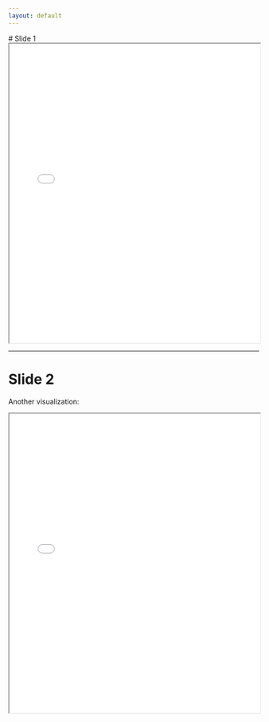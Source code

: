 ```yaml
---
layout: default
---
```


<link rel="stylesheet" href="https://cdn.jsdelivr.net/npm/reveal.js@4.2.0/dist/reset.css">
<link rel="stylesheet" href="https://cdn.jsdelivr.net/npm/reveal.js@4.2.0/dist/reveal.css">
<link rel="stylesheet" href="https://cdn.jsdelivr.net/npm/reveal.js@4.2.0/dist/theme/black.css">

<div class="reveal">
  <div class="slides">
    # Slide 1

<iframe src="presentationtest.html#slide-1" width="100%" height="600"></iframe>

---

# Slide 2

Another visualization:

<iframe src="presentationtest.html#slide-2" width="100%" height="600"></iframe>
  </div>
</div>

<script src="https://cdn.jsdelivr.net/npm/reveal.js@4.2.0/dist/reveal.js"></script>
<script>
  Reveal.initialize();
</script>


